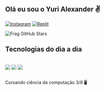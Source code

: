## Olá eu sou o Yuri Alexander ✌️
[![Instagram](https://img.shields.io/badge/Instagram-E4405F?style=for-the-badge&logo=instagram&logoColor=white)](https://www.instagram.com/yuyukiin/)
[![Replit](https://img.shields.io/badge/replit-667881?style=for-the-badge&logo=replit&logoColor=white)](https://replit.com/@yurialex)

![Frag GitHub Stars](https://github-readme-stats.vercel.app/api?username=heyuyuyu&theme=blue-green)

## Tecnologias do dia a dia

<div style="display: inline_block"><br/>
 <img align="center"  ait="htlms" src="https://img.shields.io/badge/Python-3776AB?style=for-the-badge&logo=python&logoColor=white"/>
 <img align="center"  ait="htlms" src="https://img.shields.io/badge/C-00599C?style=for-the-badge&logo=c&logoColor=white"/>
 <img align="center"  ait="htlms" src= "https://img.shields.io/badge/Java-ED8B00?style=for-the-badge&logo=openjdk&logoColor=white"/>
</div><br/>
  
Cursando ciência da computação 3/8 🖥️

